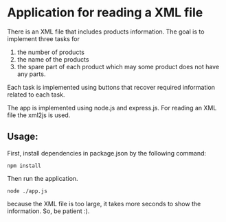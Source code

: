 # Application for reading a XML file

There is an XML file that includes products information.
The goal is to implement three tasks for 
1) the number of products
2) the name of the products
3) the spare part of each product which may some product does not have any parts.
   
Each task is implemented using buttons that recover required information related to each task.

The app is implemented using node.js and express.js. For reading an XML file the xml2js is used.

## Usage: 

First, install dependencies in package.json by the following command:

``` npm install ```

Then run the application.

``` node ./app.js ```

because the XML file is too large, it takes more seconds to show the information. So, be patient :).
